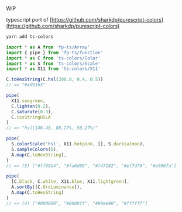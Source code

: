 WIP

typescript port of [https://github.com/sharkdp/purescript-colors](https://github.com/sharkdp/purescript-colors)

```sh
yarn add ts-colors
```

```typescript
import * as A from 'fp-ts/Array'
import { pipe } from 'fp-ts/function'
import * as C from 'ts-colors/Color'
import * as S from 'ts-colors/Scale'
import * as X11 from 'ts-colors/X11'

C.toHexString(C.hsl(200.0, 0.4, 0.5))
// => "#4d91b3"

pipe(
  X11.seagreen,
  C.lighten(0.2),
  C.saturate(0.3),
  C.cssStringHSLA
)
// => "hsl(146.45, 80.27%, 56.27%)"

pipe(
  S.colorScale('hsl', X11.hotpink, [], S.darksalmon),
  S.sampleColors(5),
  A.map(C.toHexString),
)
// => (5) ["#ff69b4", "#fa6d99", "#f47182", "#ef7d76", "#e9967a"]

pipe(
  [C.black, C.white, X11.blue, X11.lightgreen],
  A.sortBy([C.OrdLuminance]),
  A.map(C.toHexString)
)
// => (4) ["#000000", "#0000ff", "#90ee90", "#ffffff"]
```
